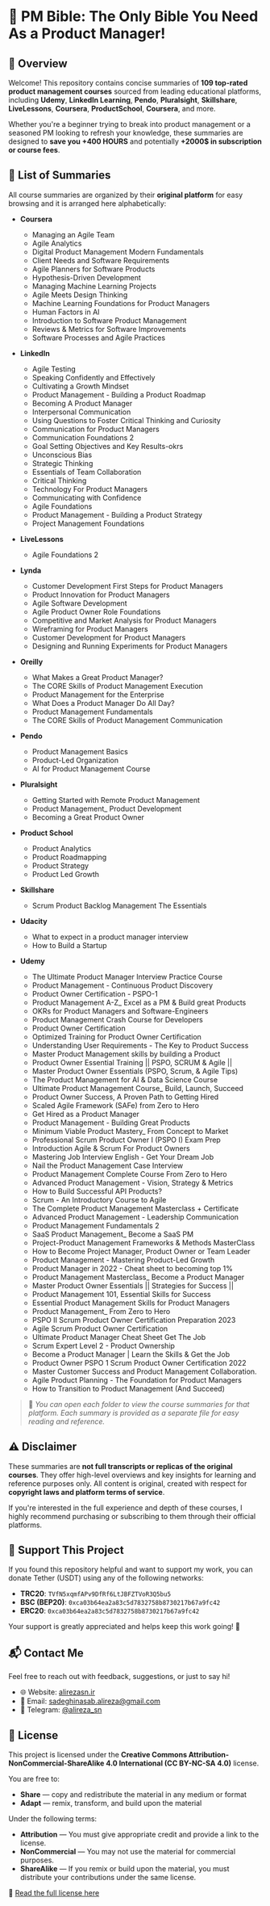 # 📖 PM Bible: The Only Bible You Need As a Product Manager!

## 🧠 Overview

Welcome! This repository contains concise summaries of **109 top-rated product management courses** sourced from leading educational platforms, including **Udemy**, **LinkedIn Learning**, **Pendo**, **Pluralsight**, **Skillshare**, **LiveLessons**, **Coursera**, **ProductSchool**, **Coursera**, and more.

Whether you're a beginner trying to break into product management or a seasoned PM looking to refresh your knowledge, these summaries are designed to **save you +400 HOURS** and potentially **+2000$ in subscription or course fees**.

## 📂 List of Summaries

All course summaries are organized by their **original platform** for easy browsing and it is arranged here alphabetically:

- **Coursera**
  - Managing an Agile Team
  - Agile Analytics
  - Digital Product Management Modern Fundamentals
  - Client Needs and Software Requirements
  - Agile Planners for Software Products
  - Hypothesis-Driven Development
  - Managing Machine Learning Projects
  - Agile Meets Design Thinking
  - Machine Learning Foundations for Product Managers
  - Human Factors in AI
  - Introduction to Software Product Management
  - Reviews & Metrics for Software Improvements
  - Software Processes and Agile Practices

- **LinkedIn**
  - Agile Testing
  - Speaking Confidently and Effectively
  - Cultivating a Growth Mindset
  - Product Management - Building a Product Roadmap
  - Becoming A Product Manager
  - Interpersonal Communication
  - Using Questions to Foster Critical Thinking and Curiosity
  - Communication for Product Managers
  - Communication Foundations 2
  - Goal Setting Objectives and Key Results-okrs
  - Unconscious Bias
  - Strategic Thinking
  - Essentials of Team Collaboration
  - Critical Thinking
  - Technology For Product Managers
  - Communicating with Confidence
  - Agile Foundations
  - Product Management - Building a Product Strategy
  - Project Management Foundations

- **LiveLessons**
  - Agile Foundations 2

- **Lynda**
  - Customer Development First Steps for Product Managers
  - Product Innovation for Product Managers
  - Agile Software Development
  - Agile Product Owner Role Foundations
  - Competitive and Market Analysis for Product Managers
  - Wireframing for Product Managers
  - Customer Development for Product Managers
  - Designing and Running Experiments for Product Managers

- **Oreilly**
  - What Makes a Great Product Manager?
  - The CORE Skills of Product Management Execution
  - Product Management for the Enterprise
  - What Does a Product Manager Do All Day?
  - Product Management Fundamentals
  - The CORE Skills of Product Management Communication

- **Pendo**
  - Product Management Basics
  - Product-Led Organization
  - AI for Product Management Course

- **Pluralsight**
  - Getting Started with Remote Product Management
  - Product Management_ Product Development
  - Becoming a Great Product Owner

- **Product School**
  - Product Analytics
  - Product Roadmapping
  - Product Strategy
  - Product Led Growth

- **Skillshare**
  - Scrum Product Backlog Management The Essentials

- **Udacity**
  - What to expect in a product manager interview
  - How to Build a Startup

- **Udemy**
  - The Ultimate Product Manager Interview Practice Course
  - Product Management - Continuous Product Discovery
  - Product Owner Certification - PSPO-1
  - Product Management A-Z_ Excel as a PM & Build great Products
  - OKRs for Product Managers and Software-Engineers
  - Product Management Crash Course for Developers
  - Product Owner Certification
  - Optimized Training for Product Owner Certification
  - Understanding User Requirements - The Key to Product Success
  - Master Product Management skills by building a Product
  - Product Owner Essential Training || PSPO, SCRUM & Agile ||
  - Master Product Owner Essentials (PSPO, Scrum, & Agile Tips)
  - The Product Management for AI & Data Science Course
  - Ultimate Product Management Course_ Build, Launch, Succeed
  - Product Owner Success, A Proven Path to Getting Hired
  - Scaled Agile Framework (SAFe) from Zero to Hero
  - Get Hired as a Product Manager
  - Product Management - Building Great Products
  - Minimum Viable Product Mastery_ From Concept to Market
  - Professional Scrum Product Owner I (PSPO I) Exam Prep
  - Introduction Agile & Scrum For Product Owners
  - Mastering Job Interview English - Get Your Dream Job
  - Nail the Product Management Case Interview
  - Product Management Complete Course From Zero to Hero
  - Advanced Product Management - Vision, Strategy & Metrics
  - How to Build Successful API Products?
  - Scrum - An Introductory Course to Agile
  - The Complete Product Management Masterclass + Certificate
  - Advanced Product Management - Leadership Communication
  - Product Management Fundamentals 2
  - SaaS Product Management_ Become a SaaS PM
  - Project-Product Management Frameworks & Methods MasterClass
  - How to Become Project Manager, Product Owner or Team Leader
  - Product Management - Mastering Product-Led Growth
  - Product Manager in 2022 - Cheat sheet to becoming top 1%
  - Product Management Masterclass_ Become a Product Manager
  - Master Product Owner Essentials || Strategies for Success ||
  - Product Management 101, Essential Skills for Success
  - Essential Product Management Skills for Product Managers
  - Product Management_ From Zero to Hero
  - PSPO II Scrum Product Owner Certification Preparation 2023
  - Agile Scrum Product Owner Certification
  - Ultimate Product Manager Cheat Sheet Get The Job
  - Scrum Expert Level 2 - Product Ownership
  - Become a Product Manager | Learn the Skills & Get the Job
  - Product Owner PSPO 1 Scrum Product Owner Certification 2022
  - Master Customer Success and Product Management Collaboration.
  - Agile Product Planning - The Foundation for Product Managers
  - How to Transition to Product Management (And Succeed)

> 📁 *You can open each folder to view the course summaries for that platform. Each summary is provided as a separate file for easy reading and reference.*

## ⚠️ Disclaimer

These summaries are **not full transcripts or replicas of the original courses**. They offer high-level overviews and key insights for learning and reference purposes only. All content is original, created with respect for **copyright laws and platform terms of service**.

If you're interested in the full experience and depth of these courses, I highly recommend purchasing or subscribing to them through their official platforms.

## 💸 Support This Project

If you found this repository helpful and want to support my work, you can donate Tether (USDT) using any of the following networks:

- **TRC20**: `TVfN5xqmfAPv9DfRf6LtJBFZTVoR3Q5bu5`
- **BSC (BEP20)**: `0xca03b64ea2a83c5d7832758b8730217b67a9fc42`
- **ERC20**: `0xca03b64ea2a83c5d7832758b8730217b67a9fc42`

Your support is greatly appreciated and helps keep this work going! 🙏

## 📬 Contact Me

Feel free to reach out with feedback, suggestions, or just to say hi!

- 🌐 Website: [alirezasn.ir](https://alirezasn.ir)  
- 📧 Email: [sadeghinasab.alireza@gmail.com](mailto:sadeghinasab.alireza@gmail.com)  
- 💬 Telegram: [@alireza_sn](https://t.me/alireza_sn)

## 📝 License

This project is licensed under the **Creative Commons Attribution-NonCommercial-ShareAlike 4.0 International (CC BY-NC-SA 4.0)** license.

You are free to:

- **Share** — copy and redistribute the material in any medium or format  
- **Adapt** — remix, transform, and build upon the material

Under the following terms:

- **Attribution** — You must give appropriate credit and provide a link to the license.  
- **NonCommercial** — You may not use the material for commercial purposes.  
- **ShareAlike** — If you remix or build upon the material, you must distribute your contributions under the same license.

🔗 [Read the full license here](https://creativecommons.org/licenses/by-nc-sa/4.0/)
